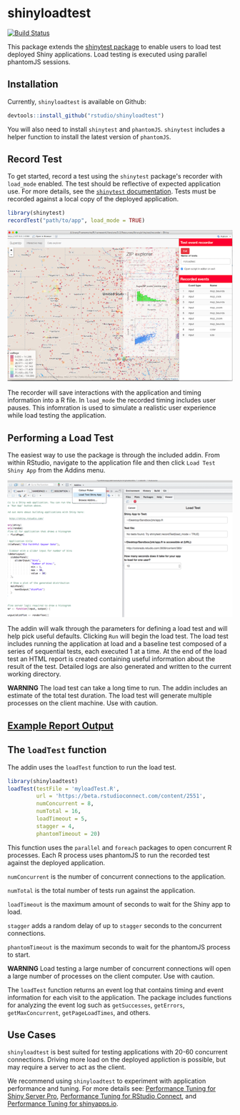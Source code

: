 # shinyloadtest
[![Build Status](https://travis-ci.org/rstudio/shinyloadtest.svg?branch=master)](https://travis-ci.org/rstudio/shinyloadtest)


This package extends the [shinytest package](https://github.com/rstudio/shinytest) to enable users to load test deployed Shiny applications. Load testing is executed using parallel phantomJS sessions.

## Installation

Currently, `shinyloadtest` is available on Github:

```r
devtools::install_github("rstudio/shinyloadtest")
```

You will also need to install `shinytest` and `phantomJS`. `shinytest` includes a helper function to install the latest version of `phantomJS`.

## Record Test

To get started, record a test using the `shinytest` package's recorder with `load_mode` enabled. The test should be reflective of expected application use. For more details, see the [`shinytest` documentation](https://rstudio.github.io/shinytest/). Tests must be recorded against a local copy of the deployed application.

```r
library(shinytest)
recordTest("path/to/app", load_mode = TRUE)
```

![](./inst/img/recorder_screenshot_superzip.png)

The recorder will save interactions with the application and timing information into a R file. In `load_mode` the recorded timing includes user pauses. This infomration is used to simulate a realistic user experience while load testing the application.

## Performing a Load Test

The easiest way to use the package is through the included addin. From within RStudio, navigate to the application file and then click `Load Test Shiny App` from the Addins menu.

![](./inst/img/addin.png)

The addin will walk through the parameters for defining a load test and will help pick useful defaults. Clicking `Run` will begin the load test. The load test includes running the application at load and a baseline test composed of a series of sequential tests, each executed 1 at a time. At the end of the load test an HTML report is created containing useful information about the result of the test. Detailed logs are also generated and written to the current working directory.

**WARNING** The load test can take a long time to run. The addin includes an estimate of the total test duration. The load test will generate multiple processes on the client machine. Use with caution. 


## [Example Report Output](https://beta.rstudioconnect.com/content/2612/addinTest.html)


## The `loadTest` function

The addin uses the `loadTest` function to run the load test.

```r
library(shinyloadtest)  
loadTest(testFile = 'myloadTest.R',
         url = 'https://beta.rstudioconnect.com/content/2551',
         numConcurrent = 8,
         numTotal = 16,
         loadTimeout = 5,
         stagger = 4, 
         phantomTimeout = 20)
```

This function uses the `parallel` and `foreach` packages to open concurrent R processes. Each R process uses phantomJS to run the recorded test against the deployed application.

`numConcurrent` is the number of concurrent connections to the application.

`numTotal` is the total number of tests run against the application.

`loadTimeout` is the maximum amount of seconds to wait for the Shiny app to load.

`stagger` adds a random delay of up to `stagger` seconds to the concurrent connections. 

`phantomTimeout` is the maximum seconds to wait for the phantomJS process to start.

**WARNING** Load testing a large number of concurrent connections will open a large number of processes on the client computer. Use with caution.

The `loadTest` function returns an event log that contains timing and event information for each visit to the application. The package includes functions for analyzing the event log such as `getSuccesses`, `getErrors`, `getMaxConcurrent`, `getPageLoadTimes`, and others. 

## Use Cases

`shinyloadtest` is best suited for testing applications with 20-60 concurrent connections. Driving more load on the deployed appliction is possible, but may require a server to act as the client. 

We recommend using `shinyloadtest` to experiment with application performance and tuning. For more details see: [Performance Tuning for Shiny Server Pro](https://support.rstudio.com/hc/en-us/articles/220546267-Scaling-and-Performance-Tuning-Applications-in-Shiny-Server-Pro), [Performance Tuning for RStudio Connect](https://support.rstudio.com/hc/en-us/articles/231874748), and [Performance Tuning for shinyapps.io](http://shiny.rstudio.com/articles/scaling-and-tuning.html).


